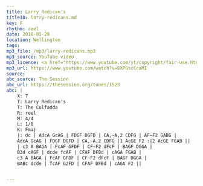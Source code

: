 ```yaml
---
title: Larry Redican's
titleID: larry-redicans.md
key: F
rhythm: reel
date: 2018-01-28
location: Wellington
tags:
mp3_file: /mp3/larry-redicans.mp3
mp3_source: YouTube video
mp3_licence: <a href="https://www.youtube.com/yt/copyright/fair-use.html">YouTube Fair Use</a>
mp3_url: https://www.youtube.com/watch?v=8XPGscCcaMI
source:
abc_source: The Session
abc_url: https://thesession.org/tunes/1523
abc: |
    X: 7
    T: Larry Redican's
    T: The Culfadda
    R: reel
    M: 4/4
    L: 1/8
    K: Fmaj
    |: dc | AdcA GcAG | FDGF DGFD | CA,~A,2 CDFG | AF~F2 GABG |
    AdcA GcAG | FDGF DGFD | CA,~A,2 CDFG |1 AcGE F2 :|2 AcGE FGAB ||
    | c3 A BAGA | FcAF GFDF | CF~F2 dFcF | BAGF DGGA |
    B3d cAGF | dcde fcAF | CFAF DFBd | cAGA FGAB |
    c3 A BAGA | FcAF GFDF | CF~F2 dFcF | BAGF DGGA |
    BABc dcde | fcAF G2FD | CFAF DFBd | cAGA F2 ||


---
```

